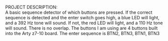 PROJECT DESCRIPTION:	
A basic sequence detector of which buttons are pressed. If the correct sequence is detected and the enter switch goes high,
a blue LED will light, and a 392 Hz tone will sound. If not, the red LED will light, and a 110 Hz tone will sound.
There is no overlap. The buttons I am using are 4 buttons built into the Arty z7-10 board.
The enter sequence is BTN2, BTN3, BTN1, BTN3


	            






